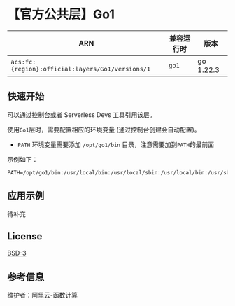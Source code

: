 
# 【官方公共层】Go1

| ARN                                                |  兼容运行时  | 版本        |
|----------------------------------------------------|------|-----------|
| `acs:fc:{region}:official:layers/Go1/versions/1` | `go1`   | go 1.22.3 |

## 快速开始

可以通过控制台或者 Serverless Devs 工具引用该层。

使用`Go1`层时，需要配置相应的环境变量 (通过控制台创建会自动配置)。

- `PATH` 环境变量需要添加 `/opt/go1/bin` 目录，注意需要加到`PATH`的最前面

示例如下：

```shell
PATH=/opt/go1/bin:/usr/local/bin:/usr/local/sbin:/usr/local/bin:/usr/sbin:/usr/bin:/sbin:/bin:/opt/bin
```

## 应用示例

待补充

## License

[BSD-3](https://github.com/golang/go/blob/master/LICENSE)

## 参考信息

维护者：阿里云-函数计算
